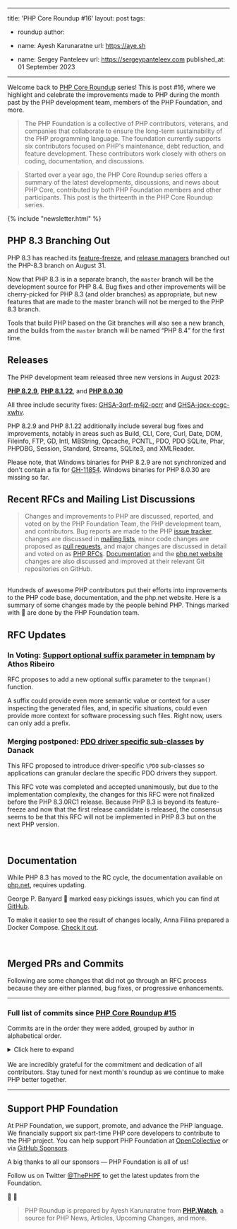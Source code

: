 
---
title: 'PHP Core Roundup #16'
layout: post
tags:
  - roundup
author:
  - name: Ayesh Karunaratne
    url: https://aye.sh
  
  - name: Sergey Panteleev
    url: https://sergeypanteleev.com
published_at: 01 September 2023

---

Welcome back to [PHP Core Roundup](/blog/tag/roundup/) series! This is post #16, where we highlight and celebrate the improvements made to PHP during the month past by the PHP development team, members of the PHP Foundation, and more.

> The PHP Foundation is a collective of PHP contributors, veterans, and companies that collaborate to ensure the long-term sustainability of the PHP programming language. The foundation currently supports six contributors focused on PHP's maintenance, debt reduction, and feature development. These contributors work closely with others on coding, documentation, and discussions.

> Started over a year ago, the PHP Core Roundup series offers a summary of the latest developments, discussions, and news about PHP Core, contributed by both PHP Foundation members and other participants. This post is the thirteenth in the PHP Core Roundup series.

{% include "newsletter.html" %}

## PHP 8.3 Branching Out

PHP 8.3 has reached its [feature-freeze](/blog/2023/08/01/php-core-roundup-15/#php-8.3-feature-freeze), and [release managers](/blog/2023/05/02/php-core-roundup-12/#php-8.3-release-managers-elected) branched out the PHP-8.3 branch on August 31.

Now that PHP 8.3 is in a separate branch, the `master` branch will be the development source for PHP 8.4. Bug fixes and other improvements will be cherry-picked for PHP 8.3 (and older branches) as appropriate, but new features that are made to the master branch will not be merged to the PHP 8.3 branch.

Tools that build PHP based on the Git branches will also see a new branch, and the builds from the `master` branch will be named “PHP 8.4” for the first time.

## Releases

The PHP development team released three new versions in August 2023:

**[PHP 8.2.9](https://www.php.net/archive/2023.php#2023-08-16-1)**, **[PHP 8.1.22](https://www.php.net/archive/2023.php#2023-08-03-1)**, and **[PHP 8.0.30](https://www.php.net/archive/2023.php#2023-08-04-1)**

All three include security fixes: [GHSA-3qrf-m4j2-pcrr](https://github.com/php/php-src/security/advisories/GHSA-3qrf-m4j2-pcrr) and [GHSA-jqcx-ccgc-xwhv](https://github.com/php/php-src/security/advisories/GHSA-jqcx-ccgc-xwhv).

PHP 8.2.9 and PHP 8.1.22 additionally include several bug fixes and improvements, notably in areas such as Build, CLI, Core, Curl, Date, DOM, Fileinfo, FTP, GD, Intl, MBString, Opcache, PCNTL, PDO, PDO SQLite, Phar, PHPDBG, Session, Standard, Streams, SQLite3, and XMLReader.

Please note, that Windows binaries for PHP 8.2.9 are not synchronized and don't contain a fix for [GH-11854](https://github.com/php/php-src/issues/11854). Windows binaries for PHP 8.0.30 are missing so far.

## Recent RFCs and Mailing List Discussions


> Changes and improvements to PHP are discussed, reported, and voted on by the PHP Foundation Team, the PHP development team, and contributors. Bug reports are made to the PHP [issue tracker](https://github.com/php/php-src/issues), changes are discussed in [mailing lists](https://www.php.net/mailing-lists.php), minor code changes are proposed as [pull requests](https://github.com/php/php-src/issues), and major changes are discussed in detail and voted on as [PHP RFCs](https://wiki.php.net/rfc). [Documentation](https://github.com/php/doc-en/) and the [php.net website](https://github.com/php/web-php) changes are also discussed and improved at their relevant Git repositories on GitHub.

<br>
Hundreds of awesome PHP contributors put their efforts into improvements to the PHP code base, documentation, and the php.net website. Here is a summary of some changes made by the people behind PHP. Things marked with 💜 are done by the PHP Foundation team.

## RFC Updates

### In Voting: [Support optional suffix parameter in tempnam](https://wiki.php.net/rfc/tempnam-suffix-v2) by Athos Ribeiro

RFC proposes to add a new optional suffix parameter to the `tempnam()` function.

A suffix could provide even more semantic value or context for a user inspecting the generated files, and, in specific situations, could even provide more context for software processing such files. Right now, users can only add a prefix.

### Merging postponed: [PDO driver specific sub-classes](https://wiki.php.net/rfc/tempnam-suffix-v2) by Danack

This RFC proposed to introduce driver-specific `\PDO` sub-classes so applications can granular declare the specific PDO drivers they support.

This RFC vote was completed and accepted unanimously, but due to the implementation complexity, the changes for this RFC were not finalized before the PHP 8.3.0RC1 release. Because PHP 8.3 is beyond its feature-freeze and now that the first release candidate is released, the consensus seems to be that this RFC will not be implemented in PHP 8.3 but on the next PHP version.

<br>

## Documentation

While PHP 8.3 has moved to the RC cycle, the documentation available on [php.net](https://php.net), requires updating.

George P. Banyard 💜 marked easy pickings issues, which you can find at [GitHub](https://github.com/php/doc-en/issues?q=is%3Aopen+is%3Aissue+label%3A%22good+first+issue%22).

To make it easier to see the result of changes locally, Anna Filina prepared a Docker Compose. [Check it out](https://github.com/php/doc-en/pull/2638).

<br>

## Merged PRs and Commits

Following are some changes that did not go through an RFC process because they are either planned, bug fixes, or progressive enhancements.
 
---

### Full list of commits  since [PHP Core Roundup #15](/blog/2023/08/01/php-core-roundup-15/)

Commits are in the order they were added, grouped by author in alphabetical order.

<details markdown="1">
  <summary>Click here to expand</summary>

### Alexandre Daubois
- Improve `ext/pdo_sqlite` tests cleanup in [GH-11900](https://github.com/php/php-src/pull/11900)


### Alex Dowad
- Improve `mb_detect_encoding` accuracy for text containing vowels with macrons in [81faab9235](https://github.com/php/php-src/commit/81faab9235)
- Print host CPU and installed package info in CI build log on Linux in [fd462b1e0f](https://github.com/php/php-src/commit/fd462b1e0f)


### Athos Ribeiro
- Fix off-by-one bug when truncating tempnam prefix in [cbfd73765a](https://github.com/php/php-src/commit/cbfd73765a)


### Ayesh Karunaratne
- Add class constant types to Phar extension in [GH-11826](https://github.com/php/php-src/pull/11826)
- gen_stub: fix regexps with unintentional range due to `-` character placement in [GH-12004](https://github.com/php/php-src/pull/12004)
- [skip-ci] minor typo fixes in UPGRADING and CONTRIBUTING.md in [GH-11976](https://github.com/php/php-src/pull/11976)
- Fix DateTime exception hierarchy for DateInvalidTimeZoneException in [GH-11970](https://github.com/php/php-src/pull/11970)


### Bob Weinand
- Address CR comments in [b07a2d4714](https://github.com/php/php-src/commit/b07a2d4714)
- Track HashTableIterators for copy-on-write copies of HashTables in [cd53ce838a](https://github.com/php/php-src/commit/cd53ce838a)


### Cristian Rodríguez
- Use a single version of strnlen  in [GH-12015](https://github.com/php/php-src/pull/12015)
- Use `zend_ast_size` consistenly in [GH-11955](https://github.com/php/php-src/pull/11955)


### David CARLIER
- `zend_call_stack_default_size` update BSD values. in [GH-12051](https://github.com/php/php-src/pull/12051)
- libxml set error structure simplification proposal in [GH-12054](https://github.com/php/php-src/pull/12054)
- ci update freebsd image to the 13.2 image in [GH-11110](https://github.com/php/php-src/pull/11110)
- `ext/iconv`: fix build for netbsd in [fc8d5c72e5](https://github.com/php/php-src/commit/fc8d5c72e5)


### Derick Rethans
- Update initialisation check for new PHP-8.3 API in [e157da11f3](https://github.com/php/php-src/commit/e157da11f3)
- Fix [GH-11416](https://github.com/php/php-src/issues/11416): Crash with DatePeriod when uninitialised objects are passed in (PHP 8.2+) in [b71d2e16e6](https://github.com/php/php-src/commit/b71d2e16e6)
- Fix [GH-11416](https://github.com/php/php-src/issues/11416): Crash with DatePeriod when uninitialised objects are passed in in [4833b84854](https://github.com/php/php-src/commit/4833b84854)


### Filip Zrůst
- Remove CPP when invoking dtrace utility in [02b3fb1f6b](https://github.com/php/php-src/commit/02b3fb1f6b)


### George Peter Banyard
- Fix [GH-11876](https://github.com/php/php-src/issues/11876): `ini_parse_quantity()` accepts invalid quantities in [d229a480ad](https://github.com/php/php-src/commit/d229a480ad)
- Fix various bugs related to DNF types in [02a80c5b82](https://github.com/php/php-src/commit/02a80c5b82)
- Fix `skipif` condition on new test in [4cbc66d5e6](https://github.com/php/php-src/commit/4cbc66d5e6)


### HypeMC
- Add before_needle argument to `strrchr()` in [f25474f7f2](https://github.com/php/php-src/commit/f25474f7f2)


### Ilija Tovilo
- Increase `run-tests.php` timeout for asan in [f4a6a6d096](https://github.com/php/php-src/commit/f4a6a6d096)
- Skip dl() tests on ASAN in [fb0f4215de](https://github.com/php/php-src/commit/fb0f4215de)
- Make unrepeatable tests retriable in [f2c16b7ba3](https://github.com/php/php-src/commit/f2c16b7ba3)
- Fix variable resource ids in odbc test in [d1a38e8b8e](https://github.com/php/php-src/commit/d1a38e8b8e)
- Fix missing instantclient in CI in [f3bd027b69](https://github.com/php/php-src/commit/f3bd027b69)
- Fix type macros for C++ in [5ad658bc5e](https://github.com/php/php-src/commit/5ad658bc5e)
- Switch asan build to Ubuntu 23.04 in Docker in [c9e5e1fc52](https://github.com/php/php-src/commit/c9e5e1fc52)
- Move installation of oracle instant client in GHA in [ba07a0b846](https://github.com/php/php-src/commit/ba07a0b846)
- Make `php_cli_server_pdeathsig.phpt` `SKIPIF` more specific in [bad5298707](https://github.com/php/php-src/commit/bad5298707)
- Remove redundant condition in [dd01c74a6f](https://github.com/php/php-src/commit/dd01c74a6f)
- Fix segfault in format_default_value due to unexpected enum/object in [f78d1d0d10](https://github.com/php/php-src/commit/f78d1d0d10)
- Use per-branch matrix for windows nightly in [902d39d57c](https://github.com/php/php-src/commit/902d39d57c)
- Fix uouv on oom on object allocation in [ee000ea186](https://github.com/php/php-src/commit/ee000ea186)
- Remove i386 Linux from push in [248e6b0404](https://github.com/php/php-src/commit/248e6b0404)
- Add Windows build to nightly in [90f514cf21](https://github.com/php/php-src/commit/90f514cf21)
- Fix EXPECT for `bug52820.phpt` on newer curl versions in [0e843c5d82](https://github.com/php/php-src/commit/0e843c5d82)
- Fix `curl_basic_009.phpt` for newer curl versions in [3af76b2302](https://github.com/php/php-src/commit/3af76b2302)
- Move ASAN built to GitHub actions in [fc9266a5fc](https://github.com/php/php-src/commit/fc9266a5fc)
- Move opnum_start for goto for clarification in [GH-11911](https://github.com/php/php-src/pull/11911)
- Revert &quot;Call cast_object handler from get_properties_for&quot; in [efc73f24c3](https://github.com/php/php-src/commit/efc73f24c3)
- Don&#039;t test macOS &amp; i386 without opcache on push in [5cd0208e9f](https://github.com/php/php-src/commit/5cd0208e9f)


### Jakub Zelenka
- Remove incorrectly updated dtrace change from NEWS in [760367dd70](https://github.com/php/php-src/commit/760367dd70)
- Fix [GH-12077](https://github.com/php/php-src/issues/12077): Check lsof functionality in socket on close test in [fe30c5098f](https://github.com/php/php-src/commit/fe30c5098f)
- Fix FPM UDS test for very long name check by extending its length in [ea87501aee](https://github.com/php/php-src/commit/ea87501aee)
- Extend workflow matrix and nighly with PHP-8.3 in [300ad65c7c](https://github.com/php/php-src/commit/300ad65c7c)
- Start PHP 8.4 development cycle in [7deb84b7a6](https://github.com/php/php-src/commit/7deb84b7a6)
- Update API versions and numbers in [2eb21b0b1e](https://github.com/php/php-src/commit/2eb21b0b1e)
- Small tyding up of filestat code in [4e7ab1478d](https://github.com/php/php-src/commit/4e7ab1478d)
- Expand file path in file stat only for wrapper path in [GH-12068](https://github.com/php/php-src/pull/12068)
- Fix bug [#76857](https://bugs.php.net/bug.php?id=76857): Can read &quot;non-existant&quot; files in [766cac072f](https://github.com/php/php-src/commit/766cac072f)
- Fix bug [#52335](https://bugs.php.net/bug.php?id=52335) (`fseek()` on memory stream behavior different then file) in [ba9650d697](https://github.com/php/php-src/commit/ba9650d697)
- Fix flaky file stat tests due to changing nature of atime in [e1396a314d](https://github.com/php/php-src/commit/e1396a314d)
- Format UPGRADING in [10e16347ef](https://github.com/php/php-src/commit/10e16347ef)
- Fix [GH-11982](https://github.com/php/php-src/issues/11982): str_getcsv returns null byte for unterminated quoted string in [aff46d75e1](https://github.com/php/php-src/commit/aff46d75e1)
- FPM tester FastCGI client transport in [GH-11764](https://github.com/php/php-src/pull/11764)
- Introduce Zend guard recursion protection in [53aa53f42f](https://github.com/php/php-src/commit/53aa53f42f)


### Jeremie Courreges-Anglas
- On riscv64 require libatomic if actually needed in [bf3fb4e5c9](https://github.com/php/php-src/commit/bf3fb4e5c9)


### Jorg Adam Sowa
- Fix `round()` tests for different modes in [GH-12049](https://github.com/php/php-src/pull/12049)
- Tests improvement for `round()` modes in [GH-11996](https://github.com/php/php-src/pull/11996)
- BCmath extension code reformatting in [GH-11896](https://github.com/php/php-src/pull/11896)


### jrfnl
- Remove `mysqli.reconnect` from php.ini files in [GH-11836](https://github.com/php/php-src/pull/11836)


### ju1ius
- releases property attributes of internal classes in [GH-11980](https://github.com/php/php-src/pull/11980)
- Adds support for DNF types in internal functions and properties  in [GH-11969](https://github.com/php/php-src/pull/11969)


### Kamil Tekiela
- Fix param name in `implode()` error message in [b1ce1d1f21](https://github.com/php/php-src/commit/b1ce1d1f21)
- Fix failing test on nightly in [ffd398b4fe](https://github.com/php/php-src/commit/ffd398b4fe)
- Fix implicit/explicit port in mysqlnd in [c1103a9772](https://github.com/php/php-src/commit/c1103a9772)
- mysqli_field_seek return type changed to true in [GH-11948](https://github.com/php/php-src/pull/11948)
- Align highlight_string|file with HTML standard and modern browsers in [f907a009f9](https://github.com/php/php-src/commit/f907a009f9)
- Fix error checking in mysqlnd in [0d922aa595](https://github.com/php/php-src/commit/0d922aa595)
- Remove remnant of COM_FIELD_LIST in [788540ef2c](https://github.com/php/php-src/commit/788540ef2c)


### Kévin Dunglas
- fix: handle the GNU specific version of strerror_r in [96885bc04f](https://github.com/php/php-src/commit/96885bc04f)


### Mikhail Galanin
- Set CLOEXEC on listened/accepted sockets in the FPM children in [418cdc0bea](https://github.com/php/php-src/commit/418cdc0bea)


### Máté Kocsis
- Fix the class synopsis of Throwable in [597aeb1246](https://github.com/php/php-src/commit/597aeb1246)
- Improve test for `odbc_columns()` in [2f9f2928ce](https://github.com/php/php-src/commit/2f9f2928ce)
- Use correct format specifier in [9dcdfa5e3f](https://github.com/php/php-src/commit/9dcdfa5e3f)
- Fix [GH-9967](https://github.com/php/php-src/issues/9967) Add support for generating custom function, class const, and property attributes in stubs in [c934e24197](https://github.com/php/php-src/commit/c934e24197)
- Expose PDO_ODBC_TYPE to userland in [462792ee51](https://github.com/php/php-src/commit/462792ee51)
- Improve and fix `ext/odbc` tests in [8726ae0601](https://github.com/php/php-src/commit/8726ae0601)
- Enable `ext/odbc` and `ext/pdo_odbc` tests on Linux in GitHub CI in [985511e968](https://github.com/php/php-src/commit/985511e968)
- Add more test coverage for `ext/odbc` in [66acaba9db](https://github.com/php/php-src/commit/66acaba9db)
- Align the return type of `snmp_set_oid_numeric_print()` to its aliased funtion in [67ab2b7d87](https://github.com/php/php-src/commit/67ab2b7d87)
- Make the $enable parameter of `odbc_autocommit()` nullable in [GH-11909](https://github.com/php/php-src/pull/11909)
- Fix return type of `odbc_data_source()` in [77252afaf0](https://github.com/php/php-src/commit/77252afaf0)


### Niels Dossche
- Fix [GH-11972](https://github.com/php/php-src/issues/11972): RecursiveCallbackFilterIterator regression in 8.1.18 in [1cdcbc05b0](https://github.com/php/php-src/commit/1cdcbc05b0)
- Fix [GH-11972](https://github.com/php/php-src/issues/11972): RecursiveCallbackFilterIterator regression in 8.1.18 in [ffd7018fcd](https://github.com/php/php-src/commit/ffd7018fcd)
- Implement [GH-11934](https://github.com/php/php-src/issues/11934): Allow to pass CData into struct and/or union fields in [0b9702c9ed](https://github.com/php/php-src/commit/0b9702c9ed)
- Fix oss-fuzz [#61712](https://bugs.php.net/bug.php?id=61712): assertion failure with error handler during binary op in [a3a3964497](https://github.com/php/php-src/commit/a3a3964497)
- Remove useless duplicated call to `php_stream_parse_fopen_modes` in [GH-12059](https://github.com/php/php-src/pull/12059)
- Add missing EXTENSIONS section to DOM tests in [bffc74474b](https://github.com/php/php-src/commit/bffc74474b)
- Improve warning when returning null from the resolver set by libxml_set_external_entity_loader in [e1cb721679](https://github.com/php/php-src/commit/e1cb721679)
- Update DOM test to work around libxml2 bug in [0fd226c277](https://github.com/php/php-src/commit/0fd226c277)
- Fix memory leak when setting an invalid DOMDocument encoding in [20ac42e1b0](https://github.com/php/php-src/commit/20ac42e1b0)
- Remove unnecessary invalidation from processing instructions in [4ff93f779c](https://github.com/php/php-src/commit/4ff93f779c)
- Add test for `SimpleXMLElement::asXML()` with a fragment and a filename in [2b61f71046](https://github.com/php/php-src/commit/2b61f71046)
- Fix various namespace prefix conflict resolution bugs and namespace shift bugs in [d46dc5694c](https://github.com/php/php-src/commit/d46dc5694c)
- Fix [#81992](https://bugs.php.net/bug.php?id=81992): `SplFixedArray::setSize()` causes use-after-free in [b71c6b2c6c](https://github.com/php/php-src/commit/b71c6b2c6c)
- [GH-11964](https://github.com/php/php-src/issues/11964): In ext/date/php_date.`stub.php`, DateRangeError extends itself in [17b3af2958](https://github.com/php/php-src/commit/17b3af2958)
- Fix [#80927](https://bugs.php.net/bug.php?id=80927): Removing documentElement after creating attribute node: possible use-after-free in [bb092ab4c6](https://github.com/php/php-src/commit/bb092ab4c6)
- Optimize checks for DOMParentNode and DOMChildNode in [620b6220c2](https://github.com/php/php-src/commit/620b6220c2)
- Align DOMChildNode parent checks with spec in [23ba4cde53](https://github.com/php/php-src/commit/23ba4cde53)
- Fix segfault when `DOMParentNode::prepend()` is called when the child disappears in [d19e4da125](https://github.com/php/php-src/commit/d19e4da125)
- Fix viable next sibling search for replaceWith in [df6e8bd4fd](https://github.com/php/php-src/commit/df6e8bd4fd)
- Fix viable next sibling search for replaceWith in [815b5ad501](https://github.com/php/php-src/commit/815b5ad501)
- Remove useless hashmap check in [5018dfecdf](https://github.com/php/php-src/commit/5018dfecdf)
- Fix [GH-11830](https://github.com/php/php-src/issues/11830): ParentNode methods should perform their checks upfront in [dddd309da4](https://github.com/php/php-src/commit/dddd309da4)
- Fix manually calling __construct() on DOM classes in [08c4db7f36](https://github.com/php/php-src/commit/08c4db7f36)
- Make `DOMChildNode::remove()` run in O(1) performance in [e701b2fee7](https://github.com/php/php-src/commit/e701b2fee7)
- Remove useless check in [872bf56fed](https://github.com/php/php-src/commit/872bf56fed)


### Peter Kokot
- Remove unneeded `zend_language_parser.h` patch in [GH-11974](https://github.com/php/php-src/pull/11974)
- Fix configure phpdbg help output in [GH-12013](https://github.com/php/php-src/pull/12013)
- Fix passing null to parameter of type string in [GH-12014](https://github.com/php/php-src/pull/12014)
- Sync `--enable-mysqlnd-compression-support` option in [GH-12006](https://github.com/php/php-src/pull/12006)
- Add all README.* files to paths-ignore in [GH-12003](https://github.com/php/php-src/pull/12003)
- Remove unused call to Makefile.frag in `ext/zip` in [c180e9b48a](https://github.com/php/php-src/commit/c180e9b48a)
- Remove unused HAVE_GCC_GLOBAL_REGS shell variable in [GH-11877](https://github.com/php/php-src/pull/11877)


### Pierrick Charron
- Prepare for PHP 8.4 in [ad2ac6f05f](https://github.com/php/php-src/commit/ad2ac6f05f)


### Remi Collet
- Fix [GH-12063](https://github.com/php/php-src/issues/12063) convert PHP single-quote to C double-quote string in [13d3564a51](https://github.com/php/php-src/commit/13d3564a51)

</details>
<br>
We are incredibly grateful for the commitment and dedication of all contributors. Stay tuned for next month's roundup as we continue to make PHP better together.

<br>

---

## Support PHP Foundation

At PHP Foundation, we support, promote, and advance the PHP language. We financially support six part-time PHP core developers to contribute to the PHP project. You can help support PHP Foundation at [OpenCollective](https://opencollective.com/phpfoundation) or via [GitHub Sponsors](https://github.com/sponsors/ThePHPF).

A big thanks to all our sponsors — PHP Foundation is all of us!

Follow us on Twitter [@ThePHPF](https://twitter.com/thephpf) to get the latest updates from the Foundation.

💜️ 🐘

> PHP Roundup is prepared by Ayesh Karunaratne from **[PHP.Watch](https://php.watch)**, a source for PHP News, Articles, Upcoming Changes, and more. 


